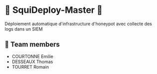 # :octopus: SquiDeploy-Master :octopus:

Déploiement automatique d'infrastructure d'honeypot avec collecte des logs dans un SIEM 

## :bust_in_silhouette: Team members 
- COURTONNE Emilie 
- DESSEAUX Thomas 
- TOURRET Romain
